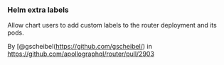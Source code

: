 ### Helm extra labels

Allow chart users to add custom labels to the router deployment and its pods.

By [@gscheibel(https://github.com/gscheibel/) in https://github.com/apollographql/router/pull/2903